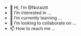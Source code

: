 - 👋 Hi, I’m @Noraiztt
- 👀 I’m interested in ...
- 🌱 I’m currently learning ...
- 💞️ I’m looking to collaborate on ...
- 📫 How to reach me ...

<!---
Noraiztt/Noraiztt is a ✨ special ✨ repository because its `README.md` (this file) appears on your GitHub profile.
You can click the Preview link to take a look at your changes.
--->
